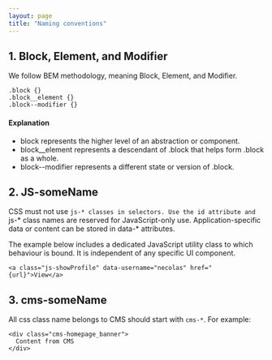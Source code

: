 ```yaml
---
layout: page
title: "Naming conventions"
---
```


## 1. Block, Element, and Modifier

We follow BEM methodology, meaning Block, Element, and Modifier.

    .block {}
    .block__element {}
    .block--modifier {}

#### Explanation

- block represents the higher level of an abstraction or component.
- block__element represents a descendant of .block that helps form .block as a whole.
- block--modifier represents a different state or version of .block.

## 2. JS-someName

CSS must not use `js-* classes in selectors.
Use the id attribute and `js-* class names are reserved for JavaScript-only use. Application-specific data or content can be stored in data-* attributes.

The example below includes a dedicated JavaScript utility class to which behaviour is bound. It is independent of any specific UI component.

    <a class="js-showProfile" data-username="necolas" href="{url}">View</a>


## 3. cms-someName

All css class name belongs to CMS should start with `cms-*`. For example:

    <div class="cms-homepage_banner">
      Content from CMS
    </div>

